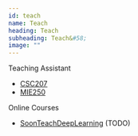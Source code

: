 ```yaml
---
id: teach
name: Teach
heading: Teach
subheading: Teach&#58;
image: ""
---
```


Teaching Assistant 

* [CSC207](http://www.teach.cs.toronto.edu/~csc207h/fall/labs.shtml)
* [MIE250](https://github.com/MIE250-2017)

Online Courses

* [SoonTeachDeepLearning](https://scheeloong.github.io/SoonTeachDeepLearning)  (TODO)
